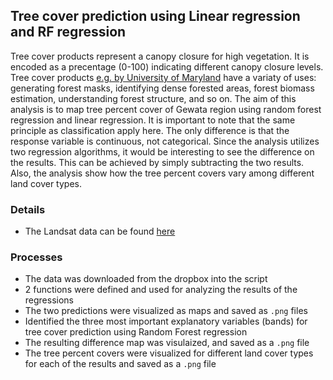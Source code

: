 ## Tree cover prediction using Linear regression and RF regression
Tree cover products represent a canopy closure for high vegetation. It is encoded as a precentage (0-100) indicating different canopy closure levels. Tree cover products [e.g. by University of Maryland](https://earthenginepartners.appspot.com/science-2013-global-forest) have a variaty of uses: generating forest masks, identifying dense forested areas, forest biomass estimation, understanding forest structure, and so on. 
The aim of this analysis is to map tree percent cover of Gewata region using random forest regression and linear regression. It is important to note that the same principle as classification apply here. The only difference is that the response variable is continuous, not categorical.  Since the analysis utilizes two regression algorithms, it would be interesting to see the difference on the results. This can be achieved by simply subtracting the two results. Also, the analysis show how the tree percent covers vary among different land cover types. 


### Details
- The Landsat data can be found [here](https://www.dropbox.com/s/cv1de2fmy855wpy/data.zip?dl=1)


### Processes
- The data was downloaded from the dropbox into the script
- 2 functions were defined and used for analyzing the results of the regressions
- The two predictions were visualized as maps and saved as `.png` files
- Identified the three most important explanatory variables (bands) for tree cover prediction using Random Forest regression
- The resulting difference map was visulaized, and saved as a `.png` file
- The tree percent covers were visualized for different land cover types for each of the results and saved as a `.png` file
